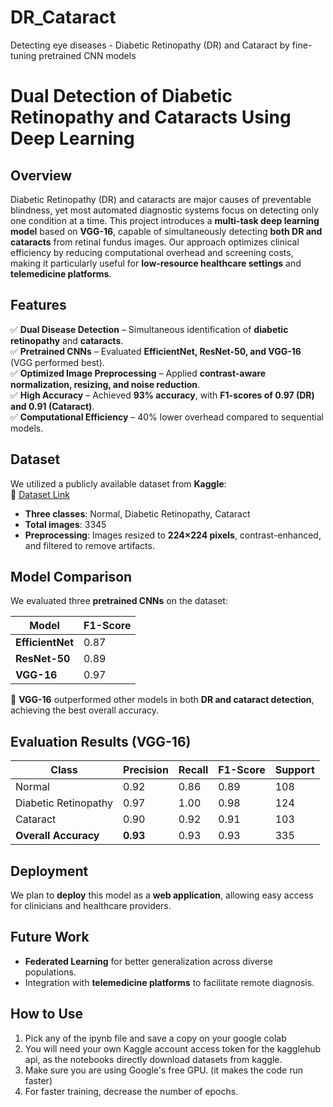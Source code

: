 # DR_Cataract
Detecting eye diseases - Diabetic Retinopathy (DR) and Cataract by fine-tuning pretrained CNN models 

# Dual Detection of Diabetic Retinopathy and Cataracts Using Deep Learning

## Overview
Diabetic Retinopathy (DR) and cataracts are major causes of preventable blindness, yet most automated diagnostic systems focus on detecting only one condition at a time. This project introduces a **multi-task deep learning model** based on **VGG-16**, capable of simultaneously detecting **both DR and cataracts** from retinal fundus images. Our approach optimizes clinical efficiency by reducing computational overhead and screening costs, making it particularly useful for **low-resource healthcare settings** and **telemedicine platforms**.

## Features
✅ **Dual Disease Detection** – Simultaneous identification of **diabetic retinopathy** and **cataracts**.  
✅ **Pretrained CNNs** – Evaluated **EfficientNet, ResNet-50, and VGG-16** (VGG performed best).  
✅ **Optimized Image Preprocessing** – Applied **contrast-aware normalization, resizing, and noise reduction**.  
✅ **High Accuracy** – Achieved **93% accuracy**, with **F1-scores of 0.97 (DR) and 0.91 (Cataract)**.  
✅ **Computational Efficiency** – 40% lower overhead compared to sequential models.  

## Dataset
We utilized a publicly available dataset from **Kaggle**:  
🔗 [Dataset Link](https://www.kaggle.com/datasets/chowdhuryarman/armansc)  

- **Three classes**: Normal, Diabetic Retinopathy, Cataract  
- **Total images**: 3345  
- **Preprocessing**: Images resized to **224×224 pixels**, contrast-enhanced, and filtered to remove artifacts.  

## Model Comparison
We evaluated three **pretrained CNNs** on the dataset:  

| Model         | F1-Score |
|--------------|---------|
| **EfficientNet** | 0.87    |
| **ResNet-50**    | 0.89    |
| **VGG-16**       | 0.97    |

🔹 **VGG-16** outperformed other models in both **DR and cataract detection**, achieving the best overall accuracy.  

## Evaluation Results (VGG-16)
| Class                  | Precision | Recall | F1-Score | Support |
|------------------------|-----------|--------|----------|---------|
| Normal                 | 0.92      | 0.86   | 0.89     | 108     |
| Diabetic Retinopathy   | 0.97      | 1.00   | 0.98     | 124     |
| Cataract               | 0.90      | 0.92   | 0.91     | 103     |
| **Overall Accuracy**   | **0.93**  | 0.93   | 0.93     | 335     |

## Deployment
We plan to **deploy** this model as a **web application**, allowing easy access for clinicians and healthcare providers.

## Future Work
- **Federated Learning** for better generalization across diverse populations.  
- Integration with **telemedicine platforms** to facilitate remote diagnosis.  

## How to Use
1. Pick any of the ipynb file and save a copy on your google colab
2. You will need your own Kaggle account access token for the kagglehub api, as the notebooks directly download datasets from kaggle. 
3. Make sure you are using Google's free GPU. (it makes the code run faster)
4. For faster training, decrease the number of epochs. 
